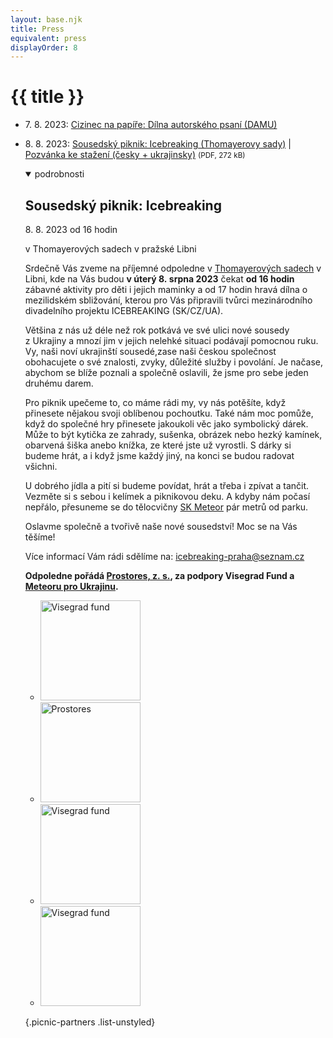 ```yaml
---
layout: base.njk
title: Press
equivalent: press
displayOrder: 8
---
```


# {{ title }}

- <time datetime="2023-08-07">7. 8. 2023</time>: [Cizinec na papíře: Dílna autorského psaní (DAMU)](https://www.facebook.com/events/311848634603518/)
- <time datetime="2023-08-08">8. 8. 2023</time>: [Sousedský piknik: Icebreaking (Thomayerovy sady)](https://www.facebook.com/events/690959142876244/) | [Pozvánka ke stažení (česky + ukrajinsky)](/files/Icebreaking-piknik-Praha-2023-cz-ua.pdf) <small>(PDF, 272 kB)</small>
  <details open>
    <summary>podrobnosti</summary>

    ## Sousedský piknik: Icebreaking

    <time datetime="2023-08-08 16:00:00">8. 8. 2023 od 16 hodin</time>

    v Thomayerových sadech v pražské Libni

    Srdečně Vás zveme na příjemné odpoledne v [Thomayerových sadech](https://www.google.com/maps/place/50%C2%B006%2730.5%22N+14%C2%B027%2759.9%22E/@50.1084344,14.4664056,19z/data=!4m4!3m3!8m2!3d50.1084722!4d14.4666389?entry=ttu) v Libni, kde na Vás budou **v úterý 8. srpna 2023** čekat **od 16 hodin** zábavné aktivity pro děti i jejich maminky a od 17 hodin hravá dílna o mezilidském sbližování, kterou pro Vás připravili tvůrci mezinárodního divadelního projektu ICEBREAKING (SK/CZ/UA).

    Většina z nás už déle než rok potkává ve své ulici nové sousedy z Ukrajiny a mnozí jim v jejich nelehké situaci podávají pomocnou ruku. Vy, naši noví ukrajinští sousedé,zase naši českou společnost obohacujete o své znalosti, zvyky, důležité služby i povolání. Je načase, abychom se blíže poznali a společně oslavili, že jsme pro sebe jeden druhému darem.

    Pro piknik upečeme to, co máme rádi my, vy nás potěšíte, když přinesete nějakou svoji oblíbenou pochoutku. Také nám moc pomůže, když do společné hry přinesete jakoukoli věc jako symbolický dárek. Může to být kytička ze zahrady, sušenka, obrázek nebo hezký kamínek, obarvená šiška anebo knížka, ze které jste už vyrostli. S dárky si budeme hrát, a i když jsme každý jiný, na konci se budou radovat všichni.

    U dobrého jídla a pití si budeme povídat, hrát a třeba i zpívat a tančit. Vezměte si s sebou i kelímek a piknikovou deku. A kdyby nám počasí nepřálo, přesuneme se do tělocvičny [SK Meteor](https://www.google.com/maps/place/SK+Meteor+Praha+Volejbal/@50.1091569,14.4668455,19z/data=!4m12!1m5!3m4!2zNTDCsDA2JzMwLjUiTiAxNMKwMjcnNTkuOSJF!8m2!3d50.1084722!4d14.4666389!3m5!1s0x470bebe40a8d07c5:0x48b46decc7505f5a!8m2!3d50.1090477!4d14.467169!16s%2Fg%2F11hzpnmdv5?entry=ttu) pár metrů od parku.

    Oslavme společně a tvořivě naše nové sousedství! Moc se na Vás těšíme!

    Více informací Vám rádi sdělíme na: icebreaking-praha@seznam.cz

    **Odpoledne pořádá [Prostores, z. s.](https://prostores.cz), za podpory Visegrad Fund a [Meteoru pro Ukrajinu](https://www.meteorproukrajinu.cz).**

    - <img src="/img/visegrad_fund.svg" alt="Visegrad fund" width="160">
    - <img src="/img/partners/prostores-round-cz.png" alt="Prostores" width="160">
    - <img src="/img/partners/meteor-pro-ukrajinu.jpg" alt="Visegrad fund" width="160">
    - <img src="/img/partners/unicef.png" alt="Visegrad fund" width="160">
    {.picnic-partners .list-unstyled}
  </details>
